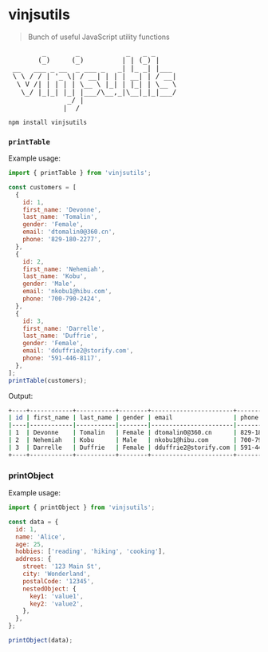 # vinjsutils

> Bunch of useful JavaScript utility functions

<pre>
        _       _           _   _ _     
       (_)     (_)         | | (_) |    
 __   ___ _ __  _ ___ _   _| |_ _| |___ 
 \ \ / / | '_ \| / __| | | | __| | / __|
  \ V /| | | | | \__ \ |_| | |_| | \__ \
   \_/ |_|_| |_| |___/\__,_|\__|_|_|___/
              _/ |                      
             |__/ 
</pre>

```sh
npm install vinjsutils
```

### `printTable`

Example usage:

```javascript
import { printTable } from 'vinjsutils';

const customers = [
  {
    id: 1,
    first_name: 'Devonne',
    last_name: 'Tomalin',
    gender: 'Female',
    email: 'dtomalin0@360.cn',
    phone: '829-180-2277',
  },
  {
    id: 2,
    first_name: 'Nehemiah',
    last_name: 'Kobu',
    gender: 'Male',
    email: 'nkobu1@hibu.com',
    phone: '700-790-2424',
  },
  {
    id: 3,
    first_name: 'Darrelle',
    last_name: 'Duffrie',
    gender: 'Female',
    email: 'dduffrie2@storify.com',
    phone: '591-446-8117',
  },
];
printTable(customers);
```

Output:

```sh
+----+------------+-----------+--------+-----------------------+--------------+
| id | first_name | last_name | gender | email                 | phone        |
|----|------------|-----------|--------|-----------------------|--------------|
| 1  | Devonne    | Tomalin   | Female | dtomalin0@360.cn      | 829-180-2277 |
| 2  | Nehemiah   | Kobu      | Male   | nkobu1@hibu.com       | 700-790-2424 |
| 3  | Darrelle   | Duffrie   | Female | dduffrie2@storify.com | 591-446-8117 |
+----+------------+-----------+--------+-----------------------+--------------+
```

### printObject

Example usage:

```javascript
import { printObject } from 'vinjsutils';

const data = {
  id: 1,
  name: 'Alice',
  age: 25,
  hobbies: ['reading', 'hiking', 'cooking'],
  address: {
    street: '123 Main St',
    city: 'Wonderland',
    postalCode: '12345',
    nestedObject: {
      key1: 'value1',
      key2: 'value2',
    },
  },
};

printObject(data);
```
